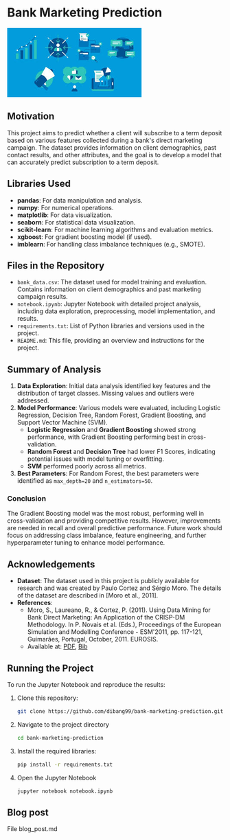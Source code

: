 # Bank Marketing Prediction
![title](images//images.png)
## Motivation

This project aims to predict whether a client will subscribe to a term deposit based on various features collected during a bank's direct marketing campaign. The dataset provides information on client demographics, past contact results, and other attributes, and the goal is to develop a model that can accurately predict subscription to a term deposit.

## Libraries Used

- **pandas**: For data manipulation and analysis.
- **numpy**: For numerical operations.
- **matplotlib**: For data visualization.
- **seaborn**: For statistical data visualization.
- **scikit-learn**: For machine learning algorithms and evaluation metrics.
- **xgboost**: For gradient boosting model (if used).
- **imblearn**: For handling class imbalance techniques (e.g., SMOTE).

## Files in the Repository

- `bank_data.csv`: The dataset used for model training and evaluation. Contains information on client demographics and past marketing campaign results.
- `notebook.ipynb`: Jupyter Notebook with detailed project analysis, including data exploration, preprocessing, model implementation, and results.
- `requirements.txt`: List of Python libraries and versions used in the project.
- `README.md`: This file, providing an overview and instructions for the project.

## Summary of Analysis

1. **Data Exploration**: Initial data analysis identified key features and the distribution of target classes. Missing values and outliers were addressed.
2. **Model Performance**: Various models were evaluated, including Logistic Regression, Decision Tree, Random Forest, Gradient Boosting, and Support Vector Machine (SVM). 
   - **Logistic Regression** and **Gradient Boosting** showed strong performance, with Gradient Boosting performing best in cross-validation.
   - **Random Forest** and **Decision Tree** had lower F1 Scores, indicating potential issues with model tuning or overfitting.
   - **SVM** performed poorly across all metrics.
3. **Best Parameters**: For Random Forest, the best parameters were identified as `max_depth=20` and `n_estimators=50`.

### Conclusion

The Gradient Boosting model was the most robust, performing well in cross-validation and providing competitive results. However, improvements are needed in recall and overall predictive performance. Future work should focus on addressing class imbalance, feature engineering, and further hyperparameter tuning to enhance model performance.

## Acknowledgements

- **Dataset**: The dataset used in this project is publicly available for research and was created by Paulo Cortez and Sérgio Moro. The details of the dataset are described in [Moro et al., 2011].
- **References**:
  - Moro, S., Laureano, R., & Cortez, P. (2011). Using Data Mining for Bank Direct Marketing: An Application of the CRISP-DM Methodology. In P. Novais et al. (Eds.), Proceedings of the European Simulation and Modelling Conference - ESM'2011, pp. 117-121, Guimarães, Portugal, October, 2011. EUROSIS.
  - Available at: [PDF](http://hdl.handle.net/1822/14838), [Bib](http://www3.dsi.uminho.pt/pcortez/bib/2011-esm-1.txt)

## Running the Project

To run the Jupyter Notebook and reproduce the results:

1. Clone this repository:
   ```bash
   git clone https://github.com/dibang99/bank-marketing-prediction.git
   ```

2. Navigate to the project directory
   ```bash
   cd bank-marketing-prediction
   ```

3. Install the required libraries:
   ```bash
   pip install -r requirements.txt
   ```

4. Open the Jupyter Notebook
   ```bash
   jupyter notebook notebook.ipynb
   ```

## Blog post
File blog_post.md
